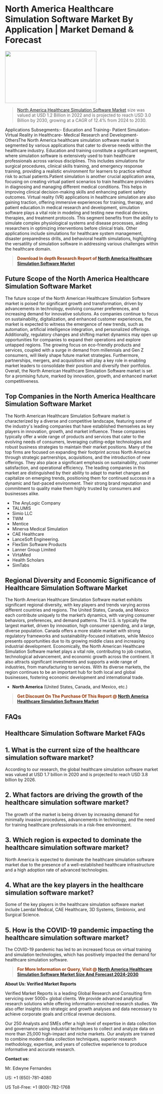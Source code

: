 <p><h1>North America Healthcare Simulation Software Market By Application | Market Demand & Forecast</h1><p><img class="aligncenter size-medium wp-image-105565" src="https://ffe5etoiles.com/wp-content/uploads/2025/01/MST7-300x171.png" alt="" width="300" height="171" /></p><blockquote><p><a href="https://www.verifiedmarketreports.com/download-sample/?rid=569414&utm_source=Github-NA&utm_medium=362" target="_blank">North America Healthcare Simulation Software Market</a> size was valued at USD 1.2 Billion in 2022 and is projected to reach USD 3.0 Billion by 2030, growing at a CAGR of 12.4% from 2024 to 2030.</p></blockquote>Applications Subsegments:- Education and Training- Patient Simulation- Virtual Reality in Healthcare- Medical Research and Development- OthersThe North America healthcare simulation software market is segmented by various applications that cater to diverse needs within the healthcare industry. Education and training constitute a significant segment, where simulation software is extensively used to train healthcare professionals across various disciplines. This includes simulations for surgical procedures, clinical skills training, and emergency response training, providing a realistic environment for learners to practice without risk to actual patients.Patient simulation is another crucial application area, focusing on creating virtual patient scenarios to train healthcare providers in diagnosing and managing different medical conditions. This helps in improving clinical decision-making skills and enhancing patient safety outcomes. Virtual reality (VR) applications in healthcare simulation are also gaining traction, offering immersive experiences for training, therapy, and patient education.In medical research and development, simulation software plays a vital role in modeling and testing new medical devices, therapies, and treatment protocols. This segment benefits from the ability to simulate complex physiological systems and disease processes, aiding researchers in optimizing interventions before clinical trials. Other applications include simulations for healthcare system management, disaster preparedness drills, and behavioral health simulations, highlighting the versatility of simulation software in addressing various challenges within the healthcare domain.</p><blockquote><p><span style="color: #993300;"><strong>Download In depth Research Report of <a href="https://www.verifiedmarketreports.com/download-sample/?rid=569414&utm_source=Github-NA&utm_medium=362">North America Healthcare Simulation Software Market</a></strong></span></p></blockquote><h2>Future Scope of the North America Healthcare Simulation Software Market</h2><p>The future scope of the North American Healthcare Simulation Software market is poised for significant growth and transformation, driven by advancements in technology, evolving consumer preferences, and increasing demand for innovative solutions. As companies continue to focus on sustainability, digitalization, and enhanced customer experiences, the market is expected to witness the emergence of new trends, such as automation, artificial intelligence integration, and personalized offerings. Additionally, regulatory changes and shifting market dynamics may open up opportunities for companies to expand their operations and explore untapped regions. The growing focus on eco-friendly products and services, coupled with a surge in demand from millennials and Gen Z consumers, will likely shape future market strategies. Furthermore, partnerships, mergers, and acquisitions will play a key role in enabling market leaders to consolidate their position and diversify their portfolios. Overall, the North American Healthcare Simulation Software market is set for a promising future, marked by innovation, growth, and enhanced market competitiveness.</p><h2>Top Companies in the North America Healthcare Simulation Software Market</h2><p>The North American Healthcare Simulation Software market is characterized by a diverse and competitive landscape, featuring some of the industry's leading companies that have established themselves as key players in innovation, growth, and market influence. These companies typically offer a wide range of products and services that cater to the evolving needs of consumers, leveraging cutting-edge technologies and robust business strategies to maintain their market positions. Many of the top firms are focused on expanding their footprint across North America through strategic partnerships, acquisitions, and the introduction of new offerings. They also place a significant emphasis on sustainability, customer satisfaction, and operational efficiency. The leading companies in this market are distinguished by their ability to adapt to market changes and capitalize on emerging trends, positioning them for continued success in a dynamic and fast-paced environment. Their strong brand reputation and commitment to quality make them highly trusted by consumers and businesses alike.</p><p><ul><li>The AnyLogic Company </li><li> TALUMIS </li><li> Simio LLC </li><li> TWM </li><li> Mentice </li><li> Minerva Medical Simulation </li><li> CAE Healthcare </li><li> LanceSoft Engineering. </li><li> FlexSim Software Products </li><li> Lanner Group Limited </li><li> VirtaMed </li><li> Health Scholars </li><li> SimTabs</li></ul></p><h2>Regional Diversity and Economic Significance of Healthcare Simulation Software Market</h2><p>The North American Healthcare Simulation Software market exhibits significant regional diversity, with key players and trends varying across different countries and regions. The United States, Canada, and Mexico each contribute uniquely to the market’s dynamics, with varying consumer behaviors, preferences, and demand patterns. The U.S. is typically the largest market, driven by innovation, high consumer spending, and a large, diverse population. Canada offers a more stable market with strong regulatory frameworks and sustainability-focused initiatives, while Mexico presents opportunities due to its growing middle class and increasing industrial development. Economically, the North American Healthcare Simulation Software market plays a vital role, contributing to job creation, technological advancement, and economic growth across the continent. It also attracts significant investments and supports a wide range of industries, from manufacturing to services. With its diverse markets, the region continues to be an important hub for both local and global businesses, fostering economic development and international trade.</p><ul> <li><strong>North America</strong> (United States, Canada, and Mexico, etc.)</li></ul><blockquote><p><span style="color: #993300;"><strong>Get Discount On The Purchase Of This Report @ <a href="https://www.verifiedmarketreports.com/ask-for-discount/?rid=569414&utm_source=Github-NA&utm_medium=362">North America Healthcare Simulation Software Market</a></strong></span></p></blockquote><h2>FAQs</h2><p> <h2>Healthcare Simulation Software Market FAQs</h1> <h2>1. What is the current size of the healthcare simulation software market?</div><div></h2> <p>According to our research, the global healthcare simulation software market was valued at USD 1.7 billion in 2020 and is projected to reach USD 3.8 billion by 2026.</p> <h2>2. What factors are driving the growth of the healthcare simulation software market?</div><div></h2> <p>The growth of the market is being driven by increasing demand for minimally invasive procedures, advancements in technology, and the need for training healthcare professionals in a risk-free environment.</p> <h2>3. Which region is expected to dominate the healthcare simulation software market?</div><div></h2> <p>North America is expected to dominate the healthcare simulation software market due to the presence of a well-established healthcare infrastructure and a high adoption rate of advanced technologies.</p> <h2>4. What are the key players in the healthcare simulation software market?</div><div></h2> <p>Some of the key players in the healthcare simulation software market include Laerdal Medical, CAE Healthcare, 3D Systems, Simbionix, and Surgical Science.</p> <h2>5. How is the COVID-19 pandemic impacting the healthcare simulation software market?</div><div></h2> <p>The COVID-19 pandemic has led to an increased focus on virtual training and simulation technologies, which has positively impacted the demand for healthcare simulation software.</p> <!-- Add more FAQs and answers here --></body></html></p><blockquote><p><span style="color: #993300;"><strong>For More Information or Query, Visit @ <a href="https://www.verifiedmarketreports.com/product/healthcare-simulation-software-market-size-and-forecast/">North America Healthcare Simulation Software Market Size And Forecast 2024-2030</a></strong></span></p></blockquote><p><strong>About Us: Verified Market Reports</strong></p><p>Verified Market Reports is a leading Global Research and Consulting firm servicing over 5000+ global clients. We provide advanced analytical research solutions while offering information-enriched research studies. We also offer insights into strategic and growth analyses and data necessary to achieve corporate goals and critical revenue decisions.</p><p>Our 250 Analysts and SMEs offer a high level of expertise in data collection and governance using industrial techniques to collect and analyze data on more than 25,000 high-impact and niche markets. Our analysts are trained to combine modern data collection techniques, superior research methodology, expertise, and years of collective experience to produce informative and accurate research.</p><p><strong>Contact us:</strong></p><p>Mr. Edwyne Fernandes</p><p>US: +1 (650)-781-4080</p><p>US Toll-Free: +1 (800)-782-1768</p>
